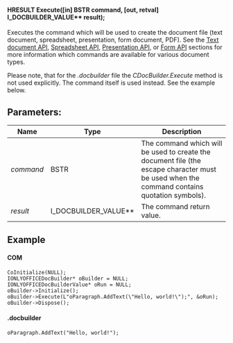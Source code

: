 #### HRESULT Execute(\[in] BSTR command, \[out, retval] I\_DOCBUILDER\_VALUE\*\* result);

Executes the command which will be used to create the document file (text document, spreadsheet, presentation, form document, PDF). See the [Text document API](/officeapi/textdocumentapi), [Spreadsheet API](/officeapi/spreadsheetapi), [Presentation API](/officeapi/presentationapi), or [Form API](/officeapi/formapi) sections for more information which commands are available for various document types.

Please note, that for the *.docbuilder* file the *CDocBuilder.Execute* method is not used explicitly. The command itself is used instead. See the example below.

## Parameters:

| Name      | Type                     | Description                                                                                                                                 |
| --------- | ------------------------ | ------------------------------------------------------------------------------------------------------------------------------------------- |
| *command* | BSTR                     | The command which will be used to create the document file (the escape character must be used when the command contains quotation symbols). |
| *result*  | I\_DOCBUILDER\_VALUE\*\* | The command return value.                                                                                                                   |

## Example

#### COM

```
CoInitialize(NULL);
IONLYOFFICEDocBuilder* oBuilder = NULL;
IONLYOFFICEDocBuilderValue* oRun = NULL;
oBuilder->Initialize();
oBuilder->Execute(L"oParagraph.AddText(\"Hello, world!\");", &oRun);
oBuilder->Dispose();
```

#### .docbuilder

```
oParagraph.AddText("Hello, world!");
```
